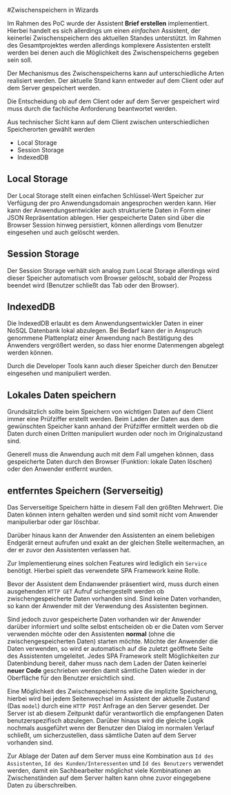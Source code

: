 #Zwischenspeichern in Wizards

Im Rahmen des PoC wurde der Assistent **Brief erstellen** implementiert. Hierbei handelt es sich allerdings um einen *einfachen* Assistent, der keinerlei Zwischenspeichern des aktuellen Standes unterstützt. Im Rahmen des Gesamtprojektes werden allerdings komplexere Assistenten erstellt werden bei denen auch die Möglichkeit des Zwischenspeicherns gegeben sein soll.

Der Mechanismus des Zwischenspeicherns kann auf unterschiedliche Arten realisiert werden. Der aktuelle Stand kann entweder auf dem Client oder auf dem Server gespeichert werden.

Die Entscheidung ob auf dem Client oder auf dem Server gespeichert wird muss durch die fachliche Anforderung beantwortet werden.

Aus technischer Sicht kann auf dem Client zwischen unterschiedlichen Speicherorten gewählt werden

 * Local Storage
 * Session Storage
 * IndexedDB

## Local Storage

Der Local Storage stellt einen einfachen Schlüssel-Wert Speicher zur Verfügung der pro Anwendungsdomain angesprochen werden kann. Hier kann der Anwendungsentwickler auch strukturierte Daten in Form einer JSON Repräsentation ablegen. Hier gespeicherte Daten sind über die Browser Session hinweg persistiert, können allerdings vom Benutzer eingesehen und auch gelöscht werden.

## Session Storage

Der Session Storage verhält sich analog zum Local Storage allerdings wird dieser Speicher automatisch vom Browser gelöscht, sobald der Prozess beendet wird (Benutzer schließt das Tab oder den Browser).

## IndexedDB

Die IndexedDB erlaubt es dem Anwendungsentwickler Daten in einer NoSQL Datenbank lokal abzulegen. Bei Bedarf kann der in Anspruch genommene Plattenplatz einer Anwendung nach Bestätigung des Anwenders vergrößert werden, so dass hier enorme Datenmengen abgelegt werden können.

Durch die Developer Tools kann auch dieser Speicher durch den Benutzer eingesehen und manipuliert werden.

## Lokales Daten speichern

Grundsätzlich sollte beim Speichern von wichtigen Daten auf dem Client immer eine Prüfziffer erstellt werden. Beim Laden der Daten aus dem gewünschten Speicher kann anhand der Prüfziffer ermittelt werden ob die Daten durch einen Dritten manipuliert wurden oder noch im Originalzustand sind.

Generell muss die Anwendung auch mit dem Fall umgehen können, dass gespeicherte Daten durch den Browser (Funktion: lokale Daten löschen) oder den Anwender entfernt wurden.

## entferntes Speichern (Serverseitig)

Das Serverseitige Speichern hätte in diesem Fall den größten Mehrwert. Die Daten können intern gehalten werden und sind somit nicht vom Anwender manipulierbar oder gar löschbar.

Darüber hinaus kann der Anwender den Assistenten an einem beliebigen Endgerät erneut aufrufen und exakt an der gleichen Stelle weitermachen, an der er zuvor den Assistenten verlassen hat.

Zur Implementierung eines solchen Features wird lediglich ein `Service` benötigt. Hierbei spielt das verwendete SPA Framework keine Rolle.

Bevor der Assistent dem Endanwender präsentiert wird, muss durch  einen ausgehenden `HTTP GET` Aufruf sichergestellt werden ob zwischengespeicherte Daten vorhanden sind. Sind keine Daten vorhanden, so kann der Anwender mit der Verwendung des Assistenten beginnen.

Sind jedoch zuvor gespeicherte Daten vorhanden wir der Anwender darüber informiert und sollte selbst entscheiden ob er die Daten vom Server verwenden möchte oder den Assistenten **normal** (ohne die zwischengespeicherten Daten) starten möchte. Möchte der Anwender die Daten verwenden, so wird er automatisch auf die zuletzt geöffnete Seite des Assistenten umgeleitet. Jedes SPA Framework stellt Möglichkeiten zur Datenbindung bereit, daher muss nach dem Laden der Daten keinerlei **neuer Code** geschrieben werden damit sämtliche Daten wieder in der Oberfläche für den Benutzer ersichtlich sind.

Eine Möglichkeit des Zwischenspeicherns wäre die implizite Speicherung, hierbei wird bei jedem Seitenwechsel im Assistent der aktuelle Zustand (Das `model`) durch eine `HTTP POST` Anfrage an den Server gesendet. Der Server ist ab diesem Zeitpunkt dafür verantwortlich die empfangenen Daten benutzerspezifisch abzulegen. Darüber hinaus wird die gleiche Logik nochmals ausgeführt wenn der Benutzer den Dialog im normalen Verlauf schließt, um sicherzustellen, dass sämtliche Daten auf dem Server vorhanden sind.

Zur Ablage der Daten auf dem Server muss eine Kombination aus `Id des Assistenten`, `Id des Kunden/Interessenten` und `Id des Benutzers` verwendet werden, damit ein Sachbearbeiter möglichst viele Kombinationen an Zwischenständen auf dem Server halten kann ohne zuvor eingegebene Daten zu überschreiben.

